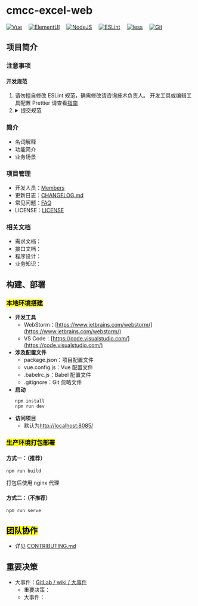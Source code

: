 # cmcc-excel-web

[![Vue](https://img.shields.io/badge/Vue-2.6.11-green?logo=vue.js)](https://vuejs.org/)
&emsp;[![ElementUI](https://img.shields.io/badge/ElementUI-2.15.6-blue?logo=element-ui)](https://babeljs.io/)
&emsp;[![NodeJS](https://img.shields.io/badge/NodeJS-16.15.1-rightgreen?logo=node.js)](https://nodejs.org/)
&emsp;[![ESLint](https://img.shields.io/badge/ESLint-6.7.2-blueviolet?logo=eslint)](https://eslint.bootcss.com/)
&emsp;[![less](https://img.shields.io/badge/less-4.1.2-9cf?logo=less)](https://github.com/typicode/husky/)
&emsp;[![Git](https://img.shields.io/badge/Git-2.35.1-red?logo=git)](https://git-scm.com/)

## 项目简介

### 注意事项

#### 开发规范

1. 请勿擅自修改 ESLint 规范，确需修改请咨询技术负责人。 开发工具或编辑工具配置 Prettier 请查看[指南](https://www.prettier.cn/docs/editors.html)
2. <details><summary>提交规范</summary>
    <p>基本格式：</p>
    <div style="background-color: rgba(0,100,125,0.22);">
       &lt;type&gt;[optional scope]: &lt;description&gt;<br/>
       [optional body]<br/>
       [optional footer(s)]<br/>
       -------------------- 翻译 --------------------<br/>
       &lt;类型&gt;[可选 范围]: &lt;描述&gt;<br/>
       [可选 正文]<br/>
       [可选 脚注]<br/>
    </div>
    <table>
        <thead>
            <tr>
                <th>格式</th>
                <th>说明</th>
                <th>备注</th>
            </tr>
        </thead>
        <tbody>
            <tr>
                <td>type 类型</td>
                <td>可选类型如下 <br />
                    build: 构建工具、依赖相关配置变更 <br />
                    ci: 持续集成配置、脚本修改 <br />
                    docs: 文档变更 <br />
                    feat: 新功能 <br />
                    fix: 缺陷修复 <br />
                    perf: 提高性能 <br />
                    refactor: 优化、重构 <br />
                    revert：还原 <br />
                    style: 代码格式（空格、格式化 等） <br />
                    test: 添加、修改测试代码 <br />
                    chore: 杂项，不修改源代码的其他修改
                </td>
                <td></td>
            </tr>
            <tr>
                <td>scope 范围</td>
                <td>修改范围</td>
                <td>分层、业务等范围</td>
            </tr>
            <tr>
                <td>description 描述</td>
                <td>简短描述，概括本次提交内容</td>
                <td>控制在 50 个字符以内的祈使句</td>
            </tr>
            <tr>
                <td>body 正文</td>
                <td>详细描述</td>
                <td>建议 72 个字符换行，描述"是什么"和"为什么"，不描述"如何做"</td>
            </tr>
            <tr>
                <td>footer(s) 脚注</td>
                <td>关联 issue，禅道需求（S）、缺陷（B）</td>
                <td></td>
            </tr>
        </tbody>
    </table>
   </details>

### 简介

- 名词解释
- 功能简介
- 业务场景

### 项目管理

- 开发人员：[Members](https://github.com/lichong-a/cmcc-excel-web/graphs/contributors)
- 更新日志：[CHANGELOG.md](https://github.com/lichong-a/cmcc-excel-web/blob/main/CHANGELOG.md)
- 常见问题：[FAQ](https://github.com/lichong-a/cmcc-excel-web/wiki/FAQ)
- LICENSE：[LICENSE](https://github.com/lichong-a/cmcc-excel-web/blob/main/LICENSE)

### 相关文档

- 需求文档：
- 接口文档：
- 程序设计：
- 业务知识：

## 构建、部署

### <mark>本地环境搭建</mark>

- **开发工具**
  - WebStorm：[https://www.jetbrains.com/webstorm/](https://www.jetbrains.com/webstorm/)
  - VS Code：[https://code.visualstudio.com/](https://code.visualstudio.com/)
- **涉及配置文件**
  - package.json：项目配置文件
  - vue.config.js：Vue 配置文件
  - .babelrc.js：Babel 配置文件
  - .gitignore：Git 忽略文件
- **启动**
  ```
  npm install
  npm run dev
  ```
- **访问项目**
  - 默认为[http://localhost:8085/](http://localhost:8085/)

### <mark>生产环境打包部署</mark>

#### 方式一：（推荐）

```
npm run build
```

打包后使用 nginx 代理

#### 方式二：（不推荐）

```
npm run serve
```

## <mark>团队协作</mark>

- 详见 [CONTRIBUTING.md](https://github.com/lichong-a/cmcc-excel-web/blob/main/CONTRIBUTING.md)

## 重要决策

- 大事件：[GitLab / wiki / 大事件](https://github.com/lichong-a/cmcc-excel-web/wiki/Home)
  - 重要决策：
  - 大事件：
